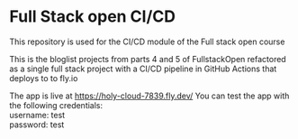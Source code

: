 # Full Stack open CI/CD

This repository is used for the CI/CD module of the Full stack open course

This is the bloglist projects from parts 4 and 5 of FullstackOpen refactored as a single full stack project with a CI/CD pipeline in GitHub Actions that deploys to to fly.io

The app is live at https://holy-cloud-7839.fly.dev/
You can test the app with the following credentials:  
username: test  
password: test